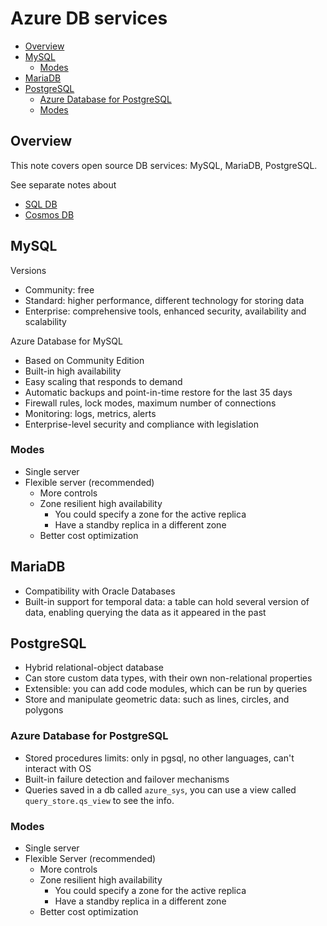 # Azure DB services

- [Overview](#overview)
- [MySQL](#mysql)
  - [Modes](#modes)
- [MariaDB](#mariadb)
- [PostgreSQL](#postgresql)
  - [Azure Database for PostgreSQL](#azure-database-for-postgresql)
  - [Modes](#modes-1)


## Overview

This note covers open source DB services: MySQL, MariaDB, PostgreSQL.

See separate notes about
- [SQL DB](./azure-sql-db.markdown)
- [Cosmos DB](./azure-cosmos-db.markdown)


## MySQL

Versions

- Community: free
- Standard: higher performance, different technology for storing data
- Enterprise: comprehensive tools, enhanced security, availability and scalability

Azure Database for MySQL

- Based on Community Edition
- Built-in high availability
- Easy scaling that responds to demand
- Automatic backups and point-in-time restore for the last 35 days
- Firewall rules, lock modes, maximum number of connections
- Monitoring: logs, metrics, alerts
- Enterprise-level security and compliance with legislation

### Modes

- Single server
- Flexible server (recommended)
  - More controls
  - Zone resilient high availability
    - You could specify a zone for the active replica
    - Have a standby replica in a different zone
  - Better cost optimization


## MariaDB

- Compatibility with Oracle Databases
- Built-in support for temporal data: a table can hold several version of data, enabling querying the data as it appeared in the past


## PostgreSQL

- Hybrid relational-object database
- Can store custom data types, with their own non-relational properties
- Extensible: you can add code modules, which can be run by queries
- Store and manipulate geometric data: such as lines, circles, and polygons

### Azure Database for PostgreSQL

- Stored procedures limits: only in pgsql, no other languages, can't interact with OS
- Built-in failure detection and failover mechanisms
- Queries saved in a db called `azure_sys`, you can use a view called `query_store.qs_view` to see the info.

### Modes

- Single server
- Flexible Server (recommended)
  - More controls
  - Zone resilient high availability
    - You could specify a zone for the active replica
    - Have a standby replica in a different zone
  - Better cost optimization

